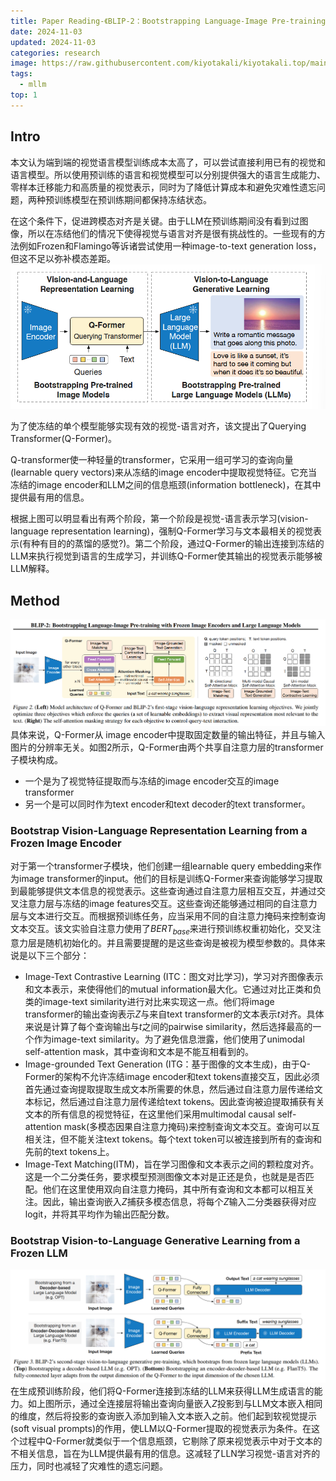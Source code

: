 ```yaml
---
title: Paper Reading-《BLIP-2：Bootstrapping Language-Image Pre-training  with Frozen Image Encoders and Large Language Models》
date: 2024-11-03
updated: 2024-11-03
categories: research
image: https://raw.githubusercontent.com/kiyotakali/kiyotakali.top/main/pic_back/ba8.webp
tags:
  - mllm
top: 1
---
```

## Intro
本文认为端到端的视觉语言模型训练成本太高了，可以尝试直接利用已有的视觉和语言模型。所以使用预训练的语言和视觉模型可以分别提供强大的语言生成能力、零样本迁移能力和高质量的视觉表示，同时为了降低计算成本和避免灾难性遗忘问题，两种预训练模型在预训练期间都保持冻结状态。

在这个条件下，促进跨模态对齐是关键。由于LLM在预训练期间没有看到过图像，所以在冻结他们的情况下使得视觉与语言对齐是很有挑战性的。一些现有的方法例如Frozen和Flamingo等诉诸尝试使用一种image-to-text generation loss，但这不足以弥补模态差距。
![alt text](./image-12.png)

为了使冻结的单个模型能够实现有效的视觉-语言对齐，该文提出了Querying Transformer(Q-Former)。

Q-transformer使一种轻量的transformer，它采用一组可学习的查询向量(learnable query vectors)来从冻结的image encoder中提取视觉特征。它充当冻结的image encoder和LLM之间的信息瓶颈(information bottleneck)，在其中提供最有用的信息。

根据上图可以明显看出有两个阶段，第一个阶段是视觉-语言表示学习(vision-language representation learning)，强制Q-Former学习与文本最相关的视觉表示(有种有目的的蒸馏的感觉?)。第二个阶段，通过Q-Former的输出连接到冻结的LLM来执行视觉到语言的生成学习，并训练Q-Former使其输出的视觉表示能够被LLM解释。

## Method
![alt text](./image-13.png)
具体来说，Q-Former从 image encoder中提取固定数量的输出特征，并且与输入图片的分辨率无关。如图2所示，Q-Former由两个共享自注意力层的transformer子模块构成。
- 一个是为了视觉特征提取而与冻结的image encoder交互的image transformer
- 另一个是可以同时作为text encoder和text decoder的text transformer。

### Bootstrap Vision-Language Representation Learning from a Frozen Image Encoder

对于第一个transformer子模块，他们创建一组learnable query embedding来作为image transformer的input。他们的目标是训练Q-Former来查询能够学习提取到最能够提供文本信息的视觉表示。这些查询通过自注意力层相互交互，并通过交叉注意力层与冻结的image features交互。这些查询还能够通过相同的自注意力层与文本进行交互。而根据预训练任务，应当采用不同的自注意力掩码来控制查询文本交互。该文实验自注意力使用了$BERT_{base}$来进行预训练权重初始化，交叉注意力层是随机初始化的。并且需要提醒的是这些查询是被视为模型参数的。具体来说是以下三个部分：
- Image-Text Contrastive Learning (ITC：图文对比学习)，学习对齐图像表示和文本表示，来使得他们的mutual information最大化。它通过对比正类和负类的image-text similarity进行对比来实现这一点。他们将image transformer的输出查询表示$Z$与来自text transformer的文本表示$t$对齐。具体来说是计算了每个查询输出与$t$之间的pairwise similarity，然后选择最高的一个作为image-text similarity。为了避免信息泄露，他们使用了unimodal self-attention mask，其中查询和文本是不能互相看到的。
- Image-grounded Text Generation (ITG：基于图像的文本生成)，由于Q-Former的架构不允许冻结image encoder和text tokens直接交互，因此必须首先通过查询提取提取生成文本所需要的休息，然后通过自注意力层传递给文本标记，然后通过自注意力层传递给text tokens。因此查询被迫提取捕获有关文本的所有信息的视觉特征，在这里他们采用multimodal causal self-attention mask(多模态因果自注意力掩码)来控制查询文本交互。查询可以互相关注，但不能关注text tokens。每个text token可以被连接到所有的查询和先前的text tokens上。
- Image-Text Matching(ITM)，旨在学习图像和文本表示之间的颗粒度对齐。这是一个二分类任务，要求模型预测图像文本对是正还是负，也就是是否匹配。他们在这里使用双向自注意力掩码，其中所有查询和文本都可以相互关注。因此，输出查询嵌入$Z$捕获多模态信息，将每个$Z$输入二分类器获得对应logit，并将其平均作为输出匹配分数。

### Bootstrap Vision-to-Language Generative Learning from a Frozen LLM
![alt text](./image-14.png)
在生成预训练阶段，他们将Q-Former连接到冻结的LLM来获得LLM生成语言的能力。如上图所示，通过全连接层将输出查询向量嵌入$Z$投影到与LLM文本嵌入相同的维度，然后将投影的查询嵌入添加到输入文本嵌入之前。他们起到软视觉提示(soft visual prompts)的作用，使LLM以Q-Former提取的视觉表示为条件。在这个过程中Q-Former就类似于一个信息瓶颈，它剔除了原来视觉表示中对于文本的不相关信息，旨在为LLM提供最有用的信息。这减轻了LLN学习视觉-语言对齐的压力，同时也减轻了灾难性的遗忘问题。

